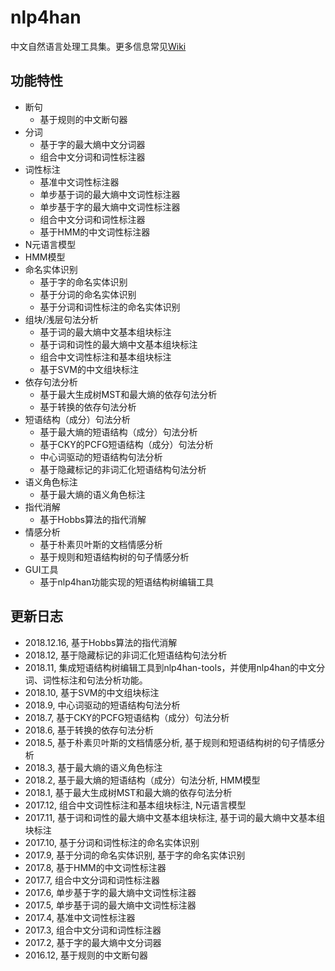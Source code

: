 # nlp4han
中文自然语言处理工具集。更多信息常见[Wiki](https://github.com/kidden/nlp4han/wiki)
## 功能特性
* 断句
	* 基于规则的中文断句器
* 分词
	* 基于字的最大熵中文分词器
	* 组合中文分词和词性标注器
* 词性标注
	* 基准中文词性标注器
	* 单步基于词的最大熵中文词性标注器
	* 单步基于字的最大熵中文词性标注器
	* 组合中文分词和词性标注器
	* 基于HMM的中文词性标注器
* N元语言模型
* HMM模型
* 命名实体识别
	* 基于字的命名实体识别
	* 基于分词的命名实体识别
	* 基于分词和词性标注的命名实体识别
* 组块/浅层句法分析
	* 基于词的最大熵中文基本组块标注
	* 基于词和词性的最大熵中文基本组块标注
	* 组合中文词性标注和基本组块标注
	* 基于SVM的中文组块标注
* 依存句法分析
	* 基于最大生成树MST和最大熵的依存句法分析
	* 基于转换的依存句法分析
* 短语结构（成分）句法分析
	* 基于最大熵的短语结构（成分）句法分析
	* 基于CKY的PCFG短语结构（成分）句法分析
	* 中心词驱动的短语结构句法分析
	* 基于隐藏标记的非词汇化短语结构句法分析
* 语义角色标注
	* 基于最大熵的语义角色标注
* 指代消解
	* 基于Hobbs算法的指代消解
* 情感分析
	* 基于朴素贝叶斯的文档情感分析
	* 基于规则和短语结构树的句子情感分析
* GUI工具
	* 基于nlp4han功能实现的短语结构树编辑工具
## 更新日志
* 2018.12.16, 基于Hobbs算法的指代消解
* 2018.12, 基于隐藏标记的非词汇化短语结构句法分析
* 2018.11, 集成短语结构树编辑工具到nlp4han-tools，并使用nlp4han的中文分词、词性标注和句法分析功能。
* 2018.10, 基于SVM的中文组块标注
* 2018.9, 中心词驱动的短语结构句法分析
* 2018.7, 基于CKY的PCFG短语结构（成分）句法分析
* 2018.6, 基于转换的依存句法分析
* 2018.5, 基于朴素贝叶斯的文档情感分析, 基于规则和短语结构树的句子情感分析
* 2018.3, 基于最大熵的语义角色标注
* 2018.2, 基于最大熵的短语结构（成分）句法分析, HMM模型
* 2018.1, 基于最大生成树MST和最大熵的依存句法分析
* 2017.12, 组合中文词性标注和基本组块标注, N元语言模型
* 2017.11, 基于词和词性的最大熵中文基本组块标注, 基于词的最大熵中文基本组块标注
* 2017.10, 基于分词和词性标注的命名实体识别
* 2017.9, 基于分词的命名实体识别,  基于字的命名实体识别
* 2017.8, 基于HMM的中文词性标注器
* 2017.7, 组合中文分词和词性标注器
* 2017.6, 单步基于字的最大熵中文词性标注器
* 2017.5, 单步基于词的最大熵中文词性标注器
* 2017.4, 基准中文词性标注器
* 2017.3, 组合中文分词和词性标注器
* 2017.2, 基于字的最大熵中文分词器
* 2016.12, 基于规则的中文断句器
